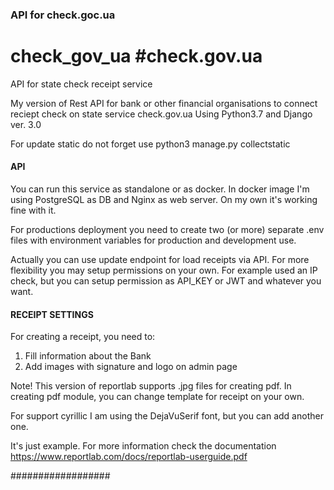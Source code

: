 ### API for check.goc.ua ###

# check_gov_ua #check.gov.ua

API for state check receipt service

My version of Rest API for bank or other financial organisations to connect reciept check on state service check.gov.ua
Using Python3.7 and Django ver. 3.0

For update static do not forget use python3 manage.py collectstatic

#### API ####

You can run this service as standalone or as docker. In docker image I'm using PostgreSQL as DB and Nginx as web server. On my own it's working fine with it.

For productions deployment you need to create two (or more) separate .env files with environment variables for production and development use.

Actually you can use update endpoint for load receipts via API. For more flexibility you may setup permissions on your own. For example used an IP check, but you can setup permission as API_KEY or JWT and whatever you want.

#### RECEIPT SETTINGS ####

For creating a receipt, you need to:

1. Fill information about the Bank
2. Add images with signature and logo on admin page

Note! This version of reportlab supports .jpg files for creating pdf.
In creating pdf module, you can change template for receipt on your own. 

For support cyrillic I am using the DejaVuSerif font, but you can add another one.

It's just example. For more information check the documentation https://www.reportlab.com/docs/reportlab-userguide.pdf

##################

